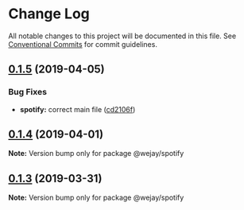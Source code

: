 # Change Log

All notable changes to this project will be documented in this file.
See [Conventional Commits](https://conventionalcommits.org) for commit guidelines.

## [0.1.5](https://github.com/Iteam1337/wejay-utils/compare/@wejay/spotify@0.1.4...@wejay/spotify@0.1.5) (2019-04-05)


### Bug Fixes

* **spotify:** correct main file ([cd2106f](https://github.com/Iteam1337/wejay-utils/commit/cd2106f))





## [0.1.4](https://github.com/Iteam1337/wejay-utils/compare/@wejay/spotify@0.1.3...@wejay/spotify@0.1.4) (2019-04-01)

**Note:** Version bump only for package @wejay/spotify





## [0.1.3](https://github.com/Iteam1337/wejay-utils/compare/@wejay/spotify@0.1.2...@wejay/spotify@0.1.3) (2019-03-31)

**Note:** Version bump only for package @wejay/spotify
